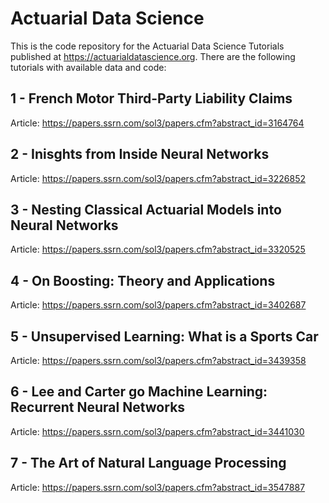 # Actuarial Data Science
This is the code repository for the Actuarial Data Science Tutorials published at https://actuarialdatascience.org. There are the following tutorials with available data and code:

## 1 - French Motor Third-Party Liability Claims

Article: https://papers.ssrn.com/sol3/papers.cfm?abstract_id=3164764

## 2 - Inisghts from Inside Neural Networks

Article: https://papers.ssrn.com/sol3/papers.cfm?abstract_id=3226852

## 3 - Nesting Classical Actuarial Models into Neural Networks

Article: https://papers.ssrn.com/sol3/papers.cfm?abstract_id=3320525

## 4 - On Boosting: Theory and Applications

Article: https://papers.ssrn.com/sol3/papers.cfm?abstract_id=3402687

## 5 - Unsupervised Learning: What is a Sports Car

Article: https://papers.ssrn.com/sol3/papers.cfm?abstract_id=3439358

## 6 - Lee and Carter go Machine Learning: Recurrent Neural Networks

Article: https://papers.ssrn.com/sol3/papers.cfm?abstract_id=3441030

## 7 - The Art of Natural Language Processing

Article: https://papers.ssrn.com/sol3/papers.cfm?abstract_id=3547887
